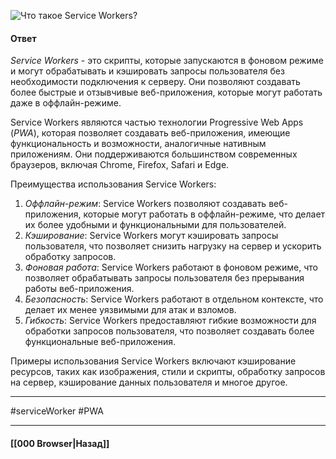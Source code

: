 ![Что такое Service Workers?](https://youtu.be/V-m0sQ-hW58?t=727)

#### Ответ

*Service Workers* - это скрипты, которые запускаются в фоновом режиме и могут обрабатывать и кэшировать запросы пользователя без необходимости подключения к серверу. Они позволяют создавать более быстрые и отзывчивые веб-приложения, которые могут работать даже в оффлайн-режиме.

Service Workers являются частью технологии Progressive Web Apps (*PWA*), которая позволяет создавать веб-приложения, имеющие функциональность и возможности, аналогичные нативным приложениям. Они поддерживаются большинством современных браузеров, включая Chrome, Firefox, Safari и Edge.

Преимущества использования Service Workers:

1. *Оффлайн-режим*: Service Workers позволяют создавать веб-приложения, которые могут работать в оффлайн-режиме, что делает их более удобными и функциональными для пользователей.
2. *Кэширование*: Service Workers могут кэшировать запросы пользователя, что позволяет снизить нагрузку на сервер и ускорить обработку запросов.
3. *Фоновая работа*: Service Workers работают в фоновом режиме, что позволяет обрабатывать запросы пользователя без прерывания работы веб-приложения.
4. *Безопасность*: Service Workers работают в отдельном контексте, что делает их менее уязвимыми для атак и взломов.
5. *Гибкость*: Service Workers предоставляют гибкие возможности для обработки запросов пользователя, что позволяет создавать более функциональные веб-приложения.

Примеры использования Service Workers включают кэширование ресурсов, таких как изображения, стили и скрипты, обработку запросов на сервер, кэширование данных пользователя и многое другое.

___
#serviceWorker #PWA

___

#### [[000 Browser|Назад]]